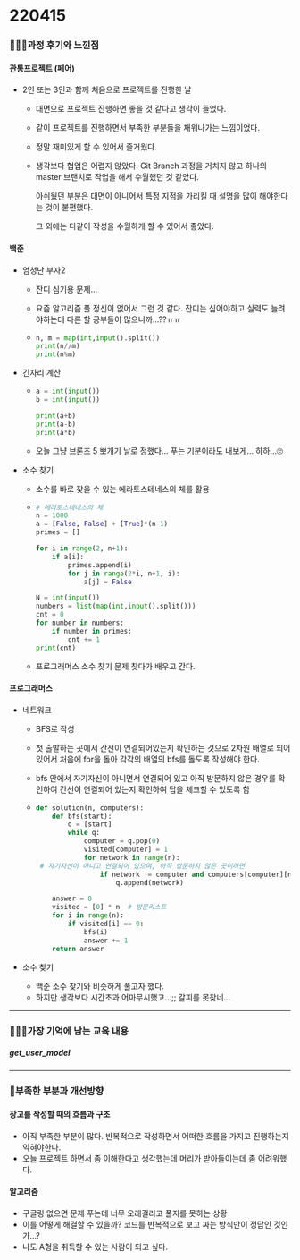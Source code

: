 # 220415

### 👨🏼‍🏫과정 후기와 느낀점

#### 관통프로젝트 (페어)

- 2인 또는 3인과 함께 처음으로 프로젝트를 진행한 날
  
  - 대면으로 프로젝트 진행하면 좋을 것 같다고 생각이 들었다.
  
  - 같이 프로젝트를 진행하면서 부족한 부분들을 채워나가는 느낌이었다.
  
  - 정말 재미있게 할 수 있어서 즐거웠다.
  
  - 생각보다 협업은 어렵지 않았다. Git Branch 과정을 거치지 않고 하나의 master 브랜치로 작업을 해서 수월했던 것 같았다.
  
    아쉬웠던 부분은 대면이 아니어서 특정 지점을 가리킬 때 설명을 많이 해야한다는 것이 불편했다.
  
    그 외에는 다같이 작성을 수월하게 할 수 있어서 좋았다.

#### 백준

- 엄청난 부자2

  - 잔디 심기용 문제...

  - 요즘 알고리즘 풀 정신이 없어서 그런 것 같다. 잔디는 심어야하고 실력도 늘려야하는데 다른 할 공부들이 많으니까...??ㅠㅠ

  - ```python
    n, m = map(int,input().split())
    print(n//m)
    print(n%m)
    ```

- 긴자리 계산

  - ```python
    a = int(input())
    b = int(input())
    
    print(a+b)
    print(a-b)
    print(a*b)
    ```

  - 오늘 그냥 브론즈 5 뽀개기 날로 정했다... 푸는 기분이라도 내보게... 하하...🙄

- 소수 찾기

  - 소수를 바로 찾을 수 있는 에라토스테네스의 체를 활용

  - ```python
    # 에라토스테네스의 체
    n = 1000
    a = [False, False] + [True]*(n-1)
    primes = []
    
    for i in range(2, n+1):
        if a[i]:
            primes.append(i)
            for j in range(2*i, n+1, i):
                a[j] = False
    
    N = int(input())
    numbers = list(map(int,input().split()))
    cnt = 0
    for number in numbers:
        if number in primes:
            cnt += 1
    print(cnt)
    
    ```

  - 프로그래머스 소수 찾기 문제 찾다가 배우고 간다.



#### 프로그래머스

- 네트워크

  - BFS로 작성

  - 첫 출발하는 곳에서 간선이 연결되어있는지 확인하는 것으로 2차원 배열로 되어있어서 처음에 for을 돌아 각각의 배열의 bfs를 돌도록 작성해야 한다.

  - bfs 안에서 자기자신이 아니면서 연결되어 있고 아직 방문하지 않은 경우를 확인하여 간선이 연결되어 있는지 확인하여 답을 체크할 수 있도록 함

  - ```python
    def solution(n, computers):
        def bfs(start):
            q = [start]
            while q:
                computer = q.pop(0)
                visited[computer] = 1
                for network in range(n):
     # 자기자신이 아니고 연결되어 있으며, 아직 방문하지 않은 곳이라면
                    if network != computer and computers[computer][network] == 1 and visited[network] == 0: 
                        q.append(network)
    
        answer = 0
        visited = [0] * n  # 방문리스트
        for i in range(n):
            if visited[i] == 0:
                bfs(i)
                answer += 1
        return answer
    ```

- 소수 찾기
  - 백준 소수 찾기와 비슷하게 풀고자 했다.
  - 하지만 생각보다 시간초과 어마무시했고...;; 갈피를 못찾네...

---

### 💁🏼‍♂️가장 기억에 남는 교육 내용

##### get_user_model

---

### 💫부족한 부분과 개선방향

#### 장고를 작성할 때의 흐름과 구조

- 아직 부족한 부분이 많다. 반복적으로 작성하면서 어떠한 흐름을 가지고 진행하는지 익혀야한다.
- 오늘 프로젝트 하면서 좀 이해한다고 생각했는데 머리가 받아들이는데 좀 어려워했다.



#### 알고리즘

- 구글링 없으면 문제 푸는데 너무 오래걸리고 풀지를 못하는 상황
- 이를 어떻게 해결할 수 있을까? 코드를 반복적으로 보고 짜는 방식만이 정답인 것인가...?
- 나도 A형을 취득할 수 있는 사람이 되고 싶다.
